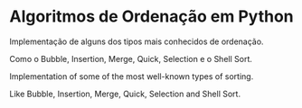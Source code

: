 # Algoritmos de Ordenação em Python


Implementação de alguns dos tipos mais conhecidos de ordenação.

Como o Bubble, Insertion, Merge, Quick, Selection e o Shell Sort.



Implementation of some of the most well-known types of sorting.

Like Bubble, Insertion, Merge, Quick, Selection and Shell Sort.

